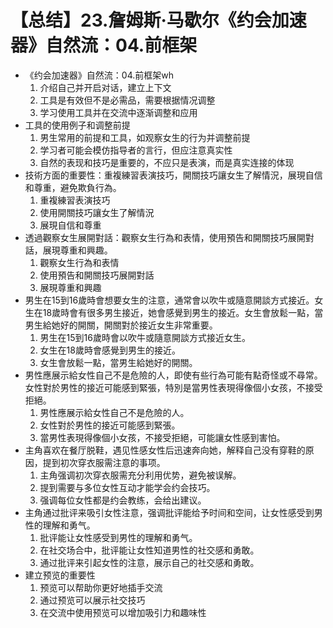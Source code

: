 # 【总结】23.詹姆斯·马歇尔《约会加速器》自然流：04.前框架

-   《约会加速器》自然流：04.前框架wh
    1.  介绍自己并开启对话，建立上下文
    2.  工具是有效但不是必需品，需要根据情况调整
    3.  学习使用工具并在交流中逐渐调整和应用
-   工具的使用例子和调整前提
    1.  男生常用的前提和工具，如观察女生的行为并调整前提
    2.  学习者可能会模仿指导者的言行，但应注意真实性
    3.  自然的表现和技巧是重要的，不应只是表演，而是真实连接的体现
-   技術方面的重要性：重複練習表演技巧，開關技巧讓女生了解情況，展現自信和尊重，避免欺負行為。
    1.  重複練習表演技巧
    2.  使用開關技巧讓女生了解情況
    3.  展現自信和尊重
-   透過觀察女生展開對話：觀察女生行為和表情，使用預告和開關技巧展開對話，展現尊重和興趣。
    1.  觀察女生行為和表情
    2.  使用預告和開關技巧展開對話
    3.  展現尊重和興趣
-   男生在15到16歲時會想要女生的注意，通常會以吹牛或隨意開談方式接近。女生在18歲時會有很多男生接近，她會感覺到男生的接近。女生會放鬆一點，當男生給她好的開關，開關對於接近女生非常重要。
    1.  男生在15到16歲時會以吹牛或隨意開談方式接近女生。
    2.  女生在18歲時會感覺到男生的接近。
    3.  女生會放鬆一點，當男生給她好的開關。
-   男性應展示給女性自己不是危險的人，即使有些行為可能有點奇怪或不尋常。女性對於男性的接近可能感到緊張，特別是當男性表現得像個小女孩，不接受拒絕。
    1.  男性應展示給女性自己不是危險的人。
    2.  女性對於男性的接近可能感到緊張。
    3.  當男性表現得像個小女孩，不接受拒絕，可能讓女性感到害怕。
-   主角喜欢在餐厅脱鞋，遇见性感女性后迅速奔向她，解释自己没有穿鞋的原因，提到初次穿衣服需注意的事项。
    1.  主角强调初次穿衣服需充分利用优势，避免被误解。
    2.  提到需要与多位女性互动才能学会约会技巧。
    3.  强调每位女性都是约会教练，会给出建议。
-   主角通过批评来吸引女性注意，强调批评能给予时间和空间，让女性感受到男性的理解和勇气。
    1.  批评能让女性感受到男性的理解和勇气。
    2.  在社交场合中，批评能让女性知道男性的社交感和勇敢。
    3.  通过批评来引起女性的注意，展示自己的社交感和勇敢。
-   建立预览的重要性
    1.  预览可以帮助你更好地插手交流
    2.  通过预览可以展示社交技巧
    3.  在交流中使用预览可以增加吸引力和趣味性